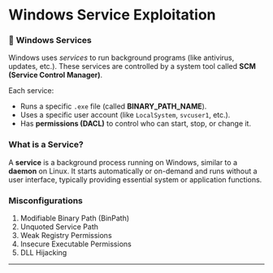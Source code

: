 # Windows Service Exploitation

### 🔧 **Windows Services**

Windows uses *services* to run background programs (like antivirus, updates, etc.). These services are controlled by a system tool called **SCM (Service Control Manager)**.

Each service:

- Runs a specific `.exe` file (called **BINARY_PATH_NAME**).
- Uses a specific user account (like `LocalSystem`, `svcuser1`, etc.).
- Has **permissions (DACL)** to control who can start, stop, or change it.

### What is a Service?

A **service** is a background process running on Windows, similar to a **daemon** on Linux. It starts automatically or on-demand and runs without a user interface, typically providing essential system or application functions.

### Misconfigurations

1. Modifiable Binary Path (BinPath)
2. Unquoted Service Path
3. Weak Registry Permissions
4. Insecure Executable Permissions
5. DLL Hijacking

___ 

